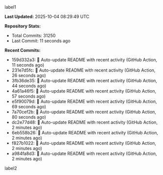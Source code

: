 
label1 
<!-- ACTIVITY_START -->
**Last Updated:** 2025-10-04 08:29:49 UTC

**Repository Stats:**
- Total Commits: 31250
- Last Commit: 11 seconds ago

**Recent Commits:**
- 159d332a3: 🤖 Auto-update README with recent activity (GitHub Action, 11 seconds ago)
- 231e7d5fc: 🤖 Auto-update README with recent activity (GitHub Action, 26 seconds ago)
- 3fb36de35: 🤖 Auto-update README with recent activity (GitHub Action, 44 seconds ago)
- 4a61a46f5: 🤖 Auto-update README with recent activity (GitHub Action, 57 seconds ago)
- e5f90079d: 🤖 Auto-update README with recent activity (GitHub Action, 69 seconds ago)
- 7a70cef2b: 🤖 Auto-update README with recent activity (GitHub Action, 80 seconds ago)
- dc2e77d48: 🤖 Auto-update README with recent activity (GitHub Action, 2 minutes ago)
- 6eb558b26: 🤖 Auto-update README with recent activity (GitHub Action, 2 minutes ago)
- f827b1022: 🤖 Auto-update README with recent activity (GitHub Action, 2 minutes ago)
- a984fa8d3: 🤖 Auto-update README with recent activity (GitHub Action, 2 minutes ago)
<!-- ACTIVITY_END -->

label2
